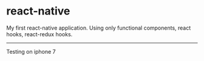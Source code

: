 # react-native
My first react-native application. Using only functional components, react hooks, react-redux hooks.
***
Testing on iphone 7
